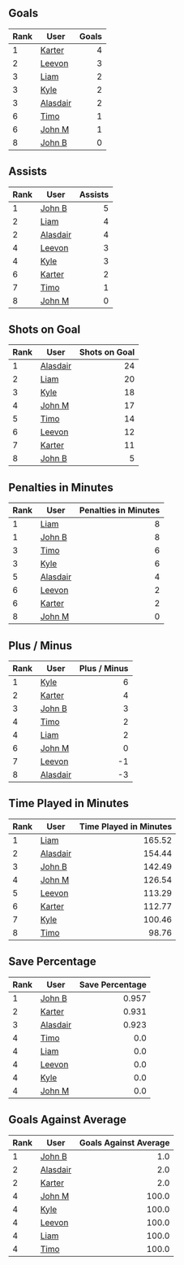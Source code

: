 ## Goals
| Rank | User | Goals |
| :--- | ---- | ---------: |
| 1 | [Karter](https://github.com/llevasseur/fantasy-hockey-league/blob/main/ROSTERS.md#Karter) |  4 |
| 2 | [Leevon](https://github.com/llevasseur/fantasy-hockey-league/blob/main/ROSTERS.md#Leevon) |  3 |
| 3 | [Liam](https://github.com/llevasseur/fantasy-hockey-league/blob/main/ROSTERS.md#Liam) |  2 |
| 3 | [Kyle](https://github.com/llevasseur/fantasy-hockey-league/blob/main/ROSTERS.md#Kyle) |  2 |
| 3 | [Alasdair](https://github.com/llevasseur/fantasy-hockey-league/blob/main/ROSTERS.md#Alasdair) |  2 |
| 6 | [Timo](https://github.com/llevasseur/fantasy-hockey-league/blob/main/ROSTERS.md#Timo) |  1 |
| 6 | [John M](https://github.com/llevasseur/fantasy-hockey-league/blob/main/ROSTERS.md#John-M) |  1 |
| 8 | [John B](https://github.com/llevasseur/fantasy-hockey-league/blob/main/ROSTERS.md#John-B) |  0 |
## Assists
| Rank | User | Assists |
| :--- | ---- | ---------: |
| 1 | [John B](https://github.com/llevasseur/fantasy-hockey-league/blob/main/ROSTERS.md#John-B) |  5 |
| 2 | [Liam](https://github.com/llevasseur/fantasy-hockey-league/blob/main/ROSTERS.md#Liam) |  4 |
| 2 | [Alasdair](https://github.com/llevasseur/fantasy-hockey-league/blob/main/ROSTERS.md#Alasdair) |  4 |
| 4 | [Leevon](https://github.com/llevasseur/fantasy-hockey-league/blob/main/ROSTERS.md#Leevon) |  3 |
| 4 | [Kyle](https://github.com/llevasseur/fantasy-hockey-league/blob/main/ROSTERS.md#Kyle) |  3 |
| 6 | [Karter](https://github.com/llevasseur/fantasy-hockey-league/blob/main/ROSTERS.md#Karter) |  2 |
| 7 | [Timo](https://github.com/llevasseur/fantasy-hockey-league/blob/main/ROSTERS.md#Timo) |  1 |
| 8 | [John M](https://github.com/llevasseur/fantasy-hockey-league/blob/main/ROSTERS.md#John-M) |  0 |
## Shots on Goal
| Rank | User | Shots on Goal |
| :--- | ---- | ---------: |
| 1 | [Alasdair](https://github.com/llevasseur/fantasy-hockey-league/blob/main/ROSTERS.md#Alasdair) |  24 |
| 2 | [Liam](https://github.com/llevasseur/fantasy-hockey-league/blob/main/ROSTERS.md#Liam) |  20 |
| 3 | [Kyle](https://github.com/llevasseur/fantasy-hockey-league/blob/main/ROSTERS.md#Kyle) |  18 |
| 4 | [John M](https://github.com/llevasseur/fantasy-hockey-league/blob/main/ROSTERS.md#John-M) |  17 |
| 5 | [Timo](https://github.com/llevasseur/fantasy-hockey-league/blob/main/ROSTERS.md#Timo) |  14 |
| 6 | [Leevon](https://github.com/llevasseur/fantasy-hockey-league/blob/main/ROSTERS.md#Leevon) |  12 |
| 7 | [Karter](https://github.com/llevasseur/fantasy-hockey-league/blob/main/ROSTERS.md#Karter) |  11 |
| 8 | [John B](https://github.com/llevasseur/fantasy-hockey-league/blob/main/ROSTERS.md#John-B) |  5 |
## Penalties in Minutes
| Rank | User | Penalties in Minutes |
| :--- | ---- | ---------: |
| 1 | [Liam](https://github.com/llevasseur/fantasy-hockey-league/blob/main/ROSTERS.md#Liam) |  8 |
| 1 | [John B](https://github.com/llevasseur/fantasy-hockey-league/blob/main/ROSTERS.md#John-B) |  8 |
| 3 | [Timo](https://github.com/llevasseur/fantasy-hockey-league/blob/main/ROSTERS.md#Timo) |  6 |
| 3 | [Kyle](https://github.com/llevasseur/fantasy-hockey-league/blob/main/ROSTERS.md#Kyle) |  6 |
| 5 | [Alasdair](https://github.com/llevasseur/fantasy-hockey-league/blob/main/ROSTERS.md#Alasdair) |  4 |
| 6 | [Leevon](https://github.com/llevasseur/fantasy-hockey-league/blob/main/ROSTERS.md#Leevon) |  2 |
| 6 | [Karter](https://github.com/llevasseur/fantasy-hockey-league/blob/main/ROSTERS.md#Karter) |  2 |
| 8 | [John M](https://github.com/llevasseur/fantasy-hockey-league/blob/main/ROSTERS.md#John-M) |  0 |
## Plus / Minus
| Rank | User | Plus / Minus |
| :--- | ---- | ---------: |
| 1 | [Kyle](https://github.com/llevasseur/fantasy-hockey-league/blob/main/ROSTERS.md#Kyle) |  6 |
| 2 | [Karter](https://github.com/llevasseur/fantasy-hockey-league/blob/main/ROSTERS.md#Karter) |  4 |
| 3 | [John B](https://github.com/llevasseur/fantasy-hockey-league/blob/main/ROSTERS.md#John-B) |  3 |
| 4 | [Timo](https://github.com/llevasseur/fantasy-hockey-league/blob/main/ROSTERS.md#Timo) |  2 |
| 4 | [Liam](https://github.com/llevasseur/fantasy-hockey-league/blob/main/ROSTERS.md#Liam) |  2 |
| 6 | [John M](https://github.com/llevasseur/fantasy-hockey-league/blob/main/ROSTERS.md#John-M) |  0 |
| 7 | [Leevon](https://github.com/llevasseur/fantasy-hockey-league/blob/main/ROSTERS.md#Leevon) |  -1 |
| 8 | [Alasdair](https://github.com/llevasseur/fantasy-hockey-league/blob/main/ROSTERS.md#Alasdair) |  -3 |
## Time Played in Minutes
| Rank | User | Time Played in Minutes |
| :--- | ---- | ---------: |
| 1 | [Liam](https://github.com/llevasseur/fantasy-hockey-league/blob/main/ROSTERS.md#Liam) |  165.52 |
| 2 | [Alasdair](https://github.com/llevasseur/fantasy-hockey-league/blob/main/ROSTERS.md#Alasdair) |  154.44 |
| 3 | [John B](https://github.com/llevasseur/fantasy-hockey-league/blob/main/ROSTERS.md#John-B) |  142.49 |
| 4 | [John M](https://github.com/llevasseur/fantasy-hockey-league/blob/main/ROSTERS.md#John-M) |  126.54 |
| 5 | [Leevon](https://github.com/llevasseur/fantasy-hockey-league/blob/main/ROSTERS.md#Leevon) |  113.29 |
| 6 | [Karter](https://github.com/llevasseur/fantasy-hockey-league/blob/main/ROSTERS.md#Karter) |  112.77 |
| 7 | [Kyle](https://github.com/llevasseur/fantasy-hockey-league/blob/main/ROSTERS.md#Kyle) |  100.46 |
| 8 | [Timo](https://github.com/llevasseur/fantasy-hockey-league/blob/main/ROSTERS.md#Timo) |  98.76 |
## Save Percentage
| Rank | User | Save Percentage |
| :--- | ---- | ---------: |
| 1 | [John B](https://github.com/llevasseur/fantasy-hockey-league/blob/main/ROSTERS.md#John-B) |  0.957 |
| 2 | [Karter](https://github.com/llevasseur/fantasy-hockey-league/blob/main/ROSTERS.md#Karter) |  0.931 |
| 3 | [Alasdair](https://github.com/llevasseur/fantasy-hockey-league/blob/main/ROSTERS.md#Alasdair) |  0.923 |
| 4 | [Timo](https://github.com/llevasseur/fantasy-hockey-league/blob/main/ROSTERS.md#Timo) |  0.0 |
| 4 | [Liam](https://github.com/llevasseur/fantasy-hockey-league/blob/main/ROSTERS.md#Liam) |  0.0 |
| 4 | [Leevon](https://github.com/llevasseur/fantasy-hockey-league/blob/main/ROSTERS.md#Leevon) |  0.0 |
| 4 | [Kyle](https://github.com/llevasseur/fantasy-hockey-league/blob/main/ROSTERS.md#Kyle) |  0.0 |
| 4 | [John M](https://github.com/llevasseur/fantasy-hockey-league/blob/main/ROSTERS.md#John-M) |  0.0 |
## Goals Against Average
| Rank | User | Goals Against Average |
| :--- | ---- | ---------: |
| 1 | [John B](https://github.com/llevasseur/fantasy-hockey-league/blob/main/ROSTERS.md#John-B) |  1.0 |
| 2 | [Alasdair](https://github.com/llevasseur/fantasy-hockey-league/blob/main/ROSTERS.md#Alasdair) |  2.0 |
| 2 | [Karter](https://github.com/llevasseur/fantasy-hockey-league/blob/main/ROSTERS.md#Karter) |  2.0 |
| 4 | [John M](https://github.com/llevasseur/fantasy-hockey-league/blob/main/ROSTERS.md#John-M) |  100.0 |
| 4 | [Kyle](https://github.com/llevasseur/fantasy-hockey-league/blob/main/ROSTERS.md#Kyle) |  100.0 |
| 4 | [Leevon](https://github.com/llevasseur/fantasy-hockey-league/blob/main/ROSTERS.md#Leevon) |  100.0 |
| 4 | [Liam](https://github.com/llevasseur/fantasy-hockey-league/blob/main/ROSTERS.md#Liam) |  100.0 |
| 4 | [Timo](https://github.com/llevasseur/fantasy-hockey-league/blob/main/ROSTERS.md#Timo) |  100.0 |
